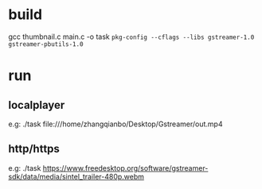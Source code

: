 # build
gcc thumbnail.c main.c -o task `pkg-config --cflags --libs gstreamer-1.0 gstreamer-pbutils-1.0`

# run
## localplayer
e.g: ./task file:///home/zhangqianbo/Desktop/Gstreamer/out.mp4

## http/https
e.g: ./task https://www.freedesktop.org/software/gstreamer-sdk/data/media/sintel_trailer-480p.webm
